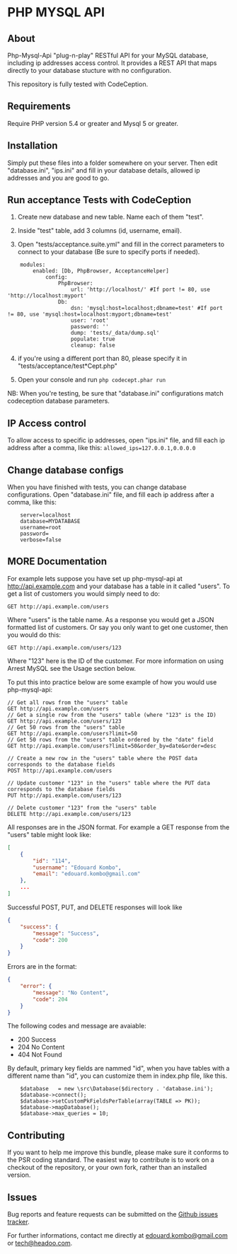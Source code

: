 PHP MYSQL API
=============

About
-----

Php-Mysql-Api "plug-n-play" RESTful API for your MySQL database, including ip addresses access control.
It provides a REST API that maps directly to your database stucture with no configuration.

This repository is fully tested with CodeCeption.


Requirements
------------

Require PHP version 5.4 or greater and Mysql 5 or greater.


Installation
------------

Simply put these files into a folder somewhere on your server. Then edit "database.ini", "ips.ini" and fill in your database details, allowed ip addresses and you are good to go.


Run acceptance Tests with CodeCeption
-------------------------------------

1. Create new database and new table. Name each of them "test".

2. Inside "test" table, add 3 columns (id, username, email).

3. Open "tests/acceptance.suite.yml" and fill in the correct parameters to connect to your database (Be sure to specify ports if needed).
```
    modules:
        enabled: [Db, PhpBrowser, AcceptanceHelper]
            config:
                PhpBrowser:
                    url: 'http://localhost/' #If port != 80, use 'http://localhost:myport'
                Db:
                    dsn: 'mysql:host=localhost;dbname=test' #If port != 80, use 'mysql:host=localhost:myport;dbname=test'
                    user: 'root'
                    password: ''
                    dump: 'tests/_data/dump.sql'
                    populate: true
                    cleanup: false
```     

4. if you're using a different port than 80, please specify it in "tests/acceptance/test*Cept.php"

5. Open your console and run
```php codecept.phar run```

NB: When you're testing, be sure that "database.ini" configurations match codeception database parameters.


IP Access control
------------------

To allow access to specific ip addresses, open "ips.ini" file, and fill each ip address after a comma, like this:
```allowed_ips=127.0.0.1,0.0.0.0```


Change database configs
-----------------------

When you have finished with tests, you can change database configurations.
Open "database.ini" file, and fill each ip address after a comma, like this:
```
    server=localhost
    database=MYDATABASE
    username=root
    password=
    verbose=false
```


MORE Documentation
------------------

For example lets suppose you have set up php-mysql-api at http://api.example.com and your database has a table in it called "users". To get a list of customers you would simply need to do:

```GET http://api.example.com/users```

Where "users" is the table name. As a response you would get a JSON formatted list of customers. Or say you only want to get one customer, then you would do this:

```GET http://api.example.com/users/123```

Where "123" here is the ID of the customer. For more information on using Arrest MySQL see the Usage section below.

To put this into practice below are some example of how you would use php-mysql-api:

```
// Get all rows from the "users" table
GET http://api.example.com/users
// Get a single row from the "users" table (where "123" is the ID)
GET http://api.example.com/users/123
// Get 50 rows from the "users" table
GET http://api.example.com/users?limit=50
// Get 50 rows from the "users" table ordered by the "date" field
GET http://api.example.com/users?limit=50&order_by=date&order=desc

// Create a new row in the "users" table where the POST data corresponds to the database fields
POST http://api.example.com/users

// Update customer "123" in the "users" table where the PUT data corresponds to the database fields
PUT http://api.example.com/users/123

// Delete customer "123" from the "users" table
DELETE http://api.example.com/users/123
```

All responses are in the JSON format. For example a GET response from the "users" table might look like:

```json
[
    {
        "id": "114",
        "username": "Edouard Kombo",
        "email": "edouard.kombo@gmail.com"
    },
    ...
]
```

Successful POST, PUT, and DELETE responses will look like

```json
{
    "success": {
        "message": "Success",
        "code": 200
    }
}
```

Errors are in the format:

```json
{
    "error": {
        "message": "No Content",
        "code": 204
    }
}
```

The following codes and message are avaiable:

* 200 Success
* 204 No Content
* 404 Not Found


By default, primary key fields are nammed "id", when you have tables with a different name than "id", you can customize them in index.php file, like this.
```
    $database   = new \src\Database($directory . 'database.ini');
    $database->connect();
    $database->setCustomPkFieldsPerTable(array(TABLE => PK));
    $database->mapDatabase();
    $database->max_queries = 10;
``` 


Contributing
-------------

If you want to help me improve this bundle, please make sure it conforms to the PSR coding standard. The easiest way to contribute is to work on a checkout of the repository, or your own fork, rather than an installed version.



Issues
------

Bug reports and feature requests can be submitted on the [Github issues tracker](https://github.com/headoo/php-mysql-api/issues).

For further informations, contact me directly at edouard.kombo@gmail.com or tech@headoo.com.
